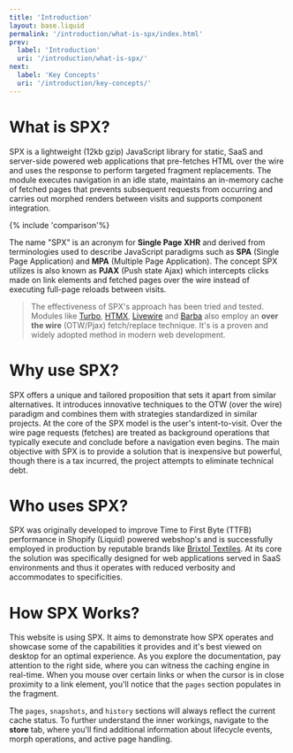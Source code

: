 ```yaml
---
title: 'Introduction'
layout: base.liquid
permalink: '/introduction/what-is-spx/index.html'
prev:
  label: 'Introduction'
  uri: '/introduction/what-is-spx/'
next:
  label: 'Key Concepts'
  uri: '/introduction/key-concepts/'
---
```


# What is SPX?

SPX is a lightweight (12kb gzip) JavaScript library for static, SaaS and server-side powered web applications that pre-fetches HTML over the wire and uses the response to perform targeted fragment replacements. The module executes navigation in an idle state, maintains an in-memory cache of fetched pages that prevents subsequent requests from occurring and carries out morphed renders between visits and supports component integration.

{% include 'comparison'%}

The name "SPX" is an acronym for **Single Page XHR** and derived from terminologies used to describe JavaScript paradigms such as **SPA** (Single Page Application) and **MPA** (Multiple Page Application). The concept SPX utilizes is also known as **PJAX** (Push state Ajax) which intercepts clicks made on link elements and fetched pages over the wire instead of executing full-page reloads between visits.

> The effectiveness of SPX's approach has been tried and tested. Modules like [Turbo](https://turbo.hotwired.dev/), [HTMX](https://htmx.org/), [Livewire](https://github.com/livewire/livewire) and [Barba](https://barba.js.org/) also employ an **over the wire** (OTW/Pjax) fetch/replace technique. It's is a proven and widely adopted method in modern web development.

# Why use SPX?

SPX offers a unique and tailored proposition that sets it apart from similar alternatives. It introduces innovative techniques to the OTW (over the wire) paradigm and combines them with strategies standardized in similar projects. At the core of the SPX model is the user's intent-to-visit. Over the wire page requests (fetches) are treated as background operations that typically execute and conclude before a navigation even begins. The main objective with SPX is to provide a solution that is inexpensive but powerful, though there is a tax incurred, the project attempts to eliminate technical debt.

# Who uses SPX?

SPX was originally developed to improve Time to First Byte (TTFB) performance in Shopify (Liquid) powered webshop's and is successfully employed in production by reputable brands like [Brixtol Textiles](https://brixtoltextiles.com). At its core the solution was specifically designed for web applications served in SaaS environments and thus it operates with reduced verbosity and accommodates to specificities.

# How SPX Works?

This website is using SPX. It aims to demonstrate how SPX operates and showcase some of the capabilities it provides and it's best viewed on desktop for an optimal experience. As you explore the documentation, pay attention to the right side, where you can witness the caching engine in real-time. When you mouse over certain links or when the cursor is in close proximity to a link element, you'll notice that the `pages` section populates in the fragment.

The `pages`, `snapshots`, and `history` sections will always reflect the current cache status. To further understand the inner workings, navigate to the **store** tab, where you'll find additional information about lifecycle events, morph operations, and active page handling.
